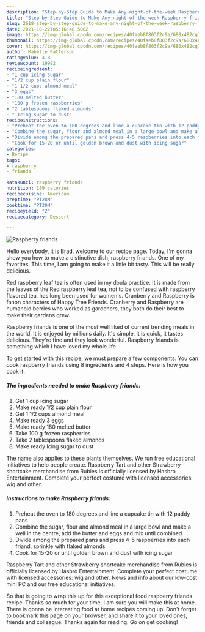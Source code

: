 ```yaml
---
description: "Step-by-Step Guide to Make Any-night-of-the-week Raspberry friands"
title: "Step-by-Step Guide to Make Any-night-of-the-week Raspberry friands"
slug: 2618-step-by-step-guide-to-make-any-night-of-the-week-raspberry-friands
date: 2021-10-22T05:16:48.506Z
image: https://img-global.cpcdn.com/recipes/40faeb8f803f2c9a/680x482cq70/raspberry-friands-recipe-main-photo.jpg
thumbnail: https://img-global.cpcdn.com/recipes/40faeb8f803f2c9a/680x482cq70/raspberry-friands-recipe-main-photo.jpg
cover: https://img-global.cpcdn.com/recipes/40faeb8f803f2c9a/680x482cq70/raspberry-friands-recipe-main-photo.jpg
author: Mabelle Patterson
ratingvalue: 4.8
reviewcount: 19982
recipeingredient:
- "1 cup icing sugar"
- "1/2 cup plain flour"
- "1 1/2 cups almond meal"
- "3 eggs"
- "180 melted butter"
- "100 g frozen raspberries"
- "2 tablespoons flaked almonds"
- " Icing sugar to dust"
recipeinstructions:
- "Preheat the oven to 180 degrees and line a cupcake tin with 12 paddy pans"
- "Combine the sugar, flour and almond meal in a large bowl and make a well in the centre, add the butter and eggs and mix until combined"
- "Divide among the prepared pans and press 4-5 raspberries into each friand, sprinkle with flaked almonds"
- "Cook for 15-20 or until golden brown and dust with icing sugar"
categories:
- Recipe
tags:
- raspberry
- friands

katakunci: raspberry friands 
nutrition: 189 calories
recipecuisine: American
preptime: "PT28M"
cooktime: "PT30M"
recipeyield: "2"
recipecategory: Dessert

---
```



![Raspberry friands](https://img-global.cpcdn.com/recipes/40faeb8f803f2c9a/680x482cq70/raspberry-friands-recipe-main-photo.jpg)

Hello everybody, it is Brad, welcome to our recipe page. Today, I'm gonna show you how to make a distinctive dish, raspberry friands. One of my favorites. This time, I am going to make it a little bit tasty. This will be really delicious.

Red raspberry leaf tea is often used in my doula practice. It is made from the leaves of the Red raspberry leaf tea, not to be confused with raspberry flavored tea, has long been used for women&#39;s. Cranberry and Raspberry is fanon characters of Happy Tree Friends. Cranberry and Raspberry are humanoid berries who worked as gardeners, they both do their best to make their gardens grew.

Raspberry friands is one of the most well liked of current trending meals in the world. It is enjoyed by millions daily. It's simple, it is quick, it tastes delicious. They're fine and they look wonderful. Raspberry friands is something which I have loved my whole life.


To get started with this recipe, we must prepare a few components. You can cook raspberry friands using 8 ingredients and 4 steps. Here is how you cook it.

<!--inarticleads1-->

##### The ingredients needed to make Raspberry friands:

1. Get 1 cup icing sugar
1. Make ready 1/2 cup plain flour
1. Get 1 1/2 cups almond meal
1. Make ready 3 eggs
1. Make ready 180 melted butter
1. Take 100 g frozen raspberries
1. Take 2 tablespoons flaked almonds
1. Make ready  Icing sugar to dust


The name also applies to these plants themselves. We run free educational initiatives to help people create. Raspberry Tart and other Strawberry shortcake merchandise from Rubies is officially licensed by Hasbro Entertainment. Complete your perfect costume with licensed accessories: wig and other. 

<!--inarticleads2-->

##### Instructions to make Raspberry friands:

1. Preheat the oven to 180 degrees and line a cupcake tin with 12 paddy pans
1. Combine the sugar, flour and almond meal in a large bowl and make a well in the centre, add the butter and eggs and mix until combined
1. Divide among the prepared pans and press 4-5 raspberries into each friand, sprinkle with flaked almonds
1. Cook for 15-20 or until golden brown and dust with icing sugar


Raspberry Tart and other Strawberry shortcake merchandise from Rubies is officially licensed by Hasbro Entertainment. Complete your perfect costume with licensed accessories: wig and other. News and info about our low-cost mini PC and our free educational initiatives. 

So that is going to wrap this up for this exceptional food raspberry friands recipe. Thanks so much for your time. I am sure you will make this at home. There is gonna be interesting food at home recipes coming up. Don't forget to bookmark this page on your browser, and share it to your loved ones, friends and colleague. Thanks again for reading. Go on get cooking!

